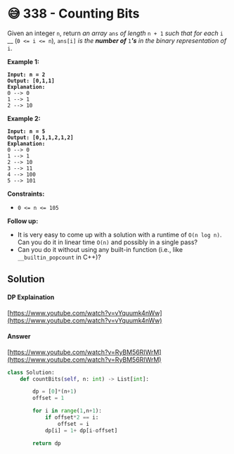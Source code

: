 # 😅 338 - Counting Bits

Given an integer `n`, return _an array_ `ans` _of length_ `n + 1` _such that for each_ `i` __ (`0 <= i <= n`)_,_ `ans[i]` _is the **number of**_ `1`_**'s** in the binary representation of_ `i`.

**Example 1:**

<pre><code><strong>Input: n = 2
</strong><strong>Output: [0,1,1]
</strong><strong>Explanation:
</strong>0 --> 0
1 --> 1
2 --> 10
</code></pre>

**Example 2:**

<pre><code><strong>Input: n = 5
</strong><strong>Output: [0,1,1,2,1,2]
</strong><strong>Explanation:
</strong>0 --> 0
1 --> 1
2 --> 10
3 --> 11
4 --> 100
5 --> 101
</code></pre>

&#x20;

**Constraints:**

* `0 <= n <= 105`

**Follow up:**

* It is very easy to come up with a solution with a runtime of `O(n log n)`. Can you do it in linear time `O(n)` and possibly in a single pass?
* Can you do it without using any built-in function (i.e., like `__builtin_popcount` in C++)?

## Solution

#### DP  Explaination&#x20;

[https://www.youtube.com/watch?v=vYquumk4nWw](https://www.youtube.com/watch?v=vYquumk4nWw)

#### Answer&#x20;

[https://www.youtube.com/watch?v=RyBM56RIWrM](https://www.youtube.com/watch?v=RyBM56RIWrM)

```python
class Solution:
    def countBits(self, n: int) -> List[int]:

        dp = [0]*(n+1)
        offset = 1

        for i in range(1,n+1):
            if offset*2 == i:
                offset = i
            dp[i] = 1+ dp[i-offset]

        return dp
```
